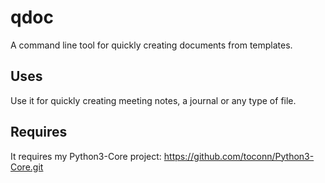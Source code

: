 # qdoc
A command line tool for quickly creating documents from templates.

## Uses
Use it for quickly creating meeting notes, a journal or any type of file.

## Requires
It requires my Python3-Core project:
https://github.com/toconn/Python3-Core.git

